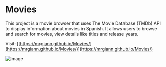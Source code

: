 # Movies

This project is a movie browser that uses The Movie Database (TMDb) API to display information about movies in Spanish. It allows users to browse and search for movies, view details like titles and release years.

Visit: [[https://mrgiann.github.io/Movies/](https://mrgiann.github.io/Movies/)](https://mrgiann.github.io/Movies/)

![image](https://github.com/mrgiann/Movies/assets/82038942/d33be750-19f8-4406-85d9-036acdf7a42c)
